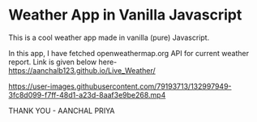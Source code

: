 # Weather App in Vanilla Javascript

This is a cool weather app made in vanilla (pure) Javascript.

In this app, I have fetched openweathermap.org API for current weather report.
Link is given below here-
https://aanchalb123.github.io/Live_Weather/


https://user-images.githubusercontent.com/79193713/132997949-3fc8d099-f7ff-48d1-a23d-8aaf3e9be268.mp4




THANK YOU - AANCHAL PRIYA
